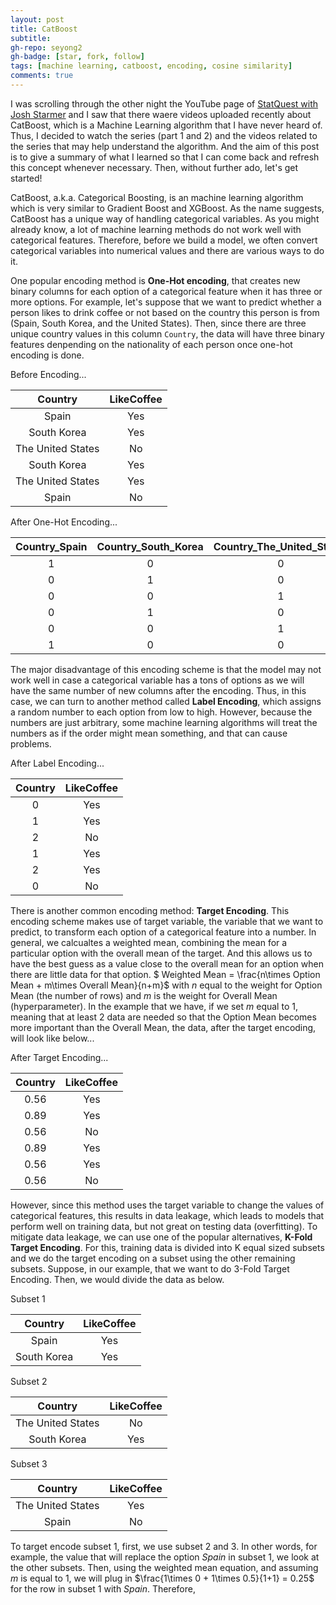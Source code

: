 ```yaml
---
layout: post
title: CatBoost
subtitle: 
gh-repo: seyong2
gh-badge: [star, fork, follow]
tags: [machine learning, catboost, encoding, cosine similarity]
comments: true
---
```


I was scrolling through the other night the YouTube page of [StatQuest with Josh Starmer](https://www.youtube.com/@statquest) and I saw that there waere videos uploaded recently about CatBoost, which is a Machine Learning algorithm that I have never heard of. Thus, I decided to watch the series (part 1 and 2) and the videos related to the series that may help understand the algorithm. And the aim of this post is to give a summary of what I learned so that I can come back and refresh this concept whenever necessary. Then, without further ado, let's get started!

CatBoost, a.k.a. Categorical Boosting, is an machine learning algorithm which is very similar to Gradient Boost and XGBoost. As the name suggests, CatBoost has a unique way of handling categorical variables. As you might already know, a lot of machine learning methods do not work well with categorical features. Therefore, before we build a model, we often convert categorical variables into numerical values and there are various ways to do it.

One popular encoding method is **One-Hot encoding**, that creates new binary columns for each option of a categorical feature when it has three or more options. For example, let's suppose that we want to predict whether a person likes to drink coffee or not based on the country this person is from (Spain, South Korea, and the United States). Then, since there are three unique country values in this column `Country`, the data will have three binary features denpending on the nationality of each person once one-hot encoding is done.

Before Encoding...

| Country | LikeCoffee |
| :---: | :---: |
| Spain | Yes |
| South Korea | Yes |
| The United States | No |
| South Korea | Yes |
| The United States | Yes |
| Spain | No |

After One-Hot Encoding...

| Country_Spain | Country_South_Korea| Country_The_United_States | LikeCoffee |
| :---: | :---: | :---: | :---: |
| 1 | 0 | 0 | Yes |
| 0 | 1 | 0 | Yes |
| 0 | 0 | 1 | No |
| 0 | 1 | 0 | Yes |
| 0 | 0 | 1 | Yes |
| 1 | 0 | 0 | No |

The major disadvantage of this encoding scheme is that the model may not work well in case a categorical variable has a tons of options as we will have the same number of new columns after the encoding. Thus, in this case, we can turn to another method called **Label Encoding**, which assigns a random number to each option from low to high. However, because the numbers are just arbitrary, some machine learning algorithms will treat the numbers as if the order might mean something, and that can cause problems.

After Label Encoding...

| Country | LikeCoffee |
| :---: | :---: |
| 0 | Yes |
| 1 | Yes |
| 2 | No |
| 1 | Yes |
| 2 | Yes |
| 0 | No |

There is another common encoding method: **Target Encoding**. This encoding scheme makes use of target variable, the variable that we want to predict, to transform each option of a categorical feature into a number. In general, we calcualtes a weighted mean, combining the mean for a particular option with the overall mean of the target. And this allows us to have the best guess as a value close to the overall mean for an option when there are little data for that option.
$ Weighted Mean = \frac{n\times Option Mean + m\times Overall Mean}{n+m}$
with $n$ equal to the weight for Option Mean (the number of rows) and $m$ is the weight for Overall Mean (hyperparameter). In the example that we have, if we set $m$ equal to 1, meaning that at least 2 data are needed so that the Option Mean becomes more important than the Overall Mean, the data, after the target encoding, will look like below...

After Target Encoding...

| Country | LikeCoffee |
| :---: | :---: |
| 0.56 | Yes |
| 0.89 | Yes |
| 0.56 | No |
| 0.89 | Yes |
| 0.56 | Yes |
| 0.56 | No |

However, since this method uses the target variable to change the values of categorical features, this results in data leakage, which leads to models that perform well on training data, but not great on testing data (overfitting). To mitigate data leakage, we can use one of the popular alternatives, **K-Fold Target Encoding**. For this, training data is divided into K equal sized subsets and we do the target encoding on a subset using the other remaining subsets. Suppose, in our example, that we want to do 3-Fold Target Encoding. Then, we would divide the data as below.

Subset 1

| Country | LikeCoffee |
| :---: | :---: |
| Spain | Yes |
| South Korea | Yes |

Subset 2

| Country | LikeCoffee |
| :---: | :---: |
| The United States | No |
| South Korea | Yes |

Subset 3

| Country | LikeCoffee |
| :---: | :---: |
| The United States | Yes |
| Spain | No |

To target encode subset 1, first, we use subset 2 and 3. In other words, for example, the value that will replace the option *Spain* in subset 1, we look at the other subsets. Then, using the weighted mean equation, and assuming $m$ is equal to 1, we will plug in $\frac{1\times 0 + 1\times 0.5}{1+1} = 0.25$ for the row in subset 1 with *Spain*. Therefore, 
